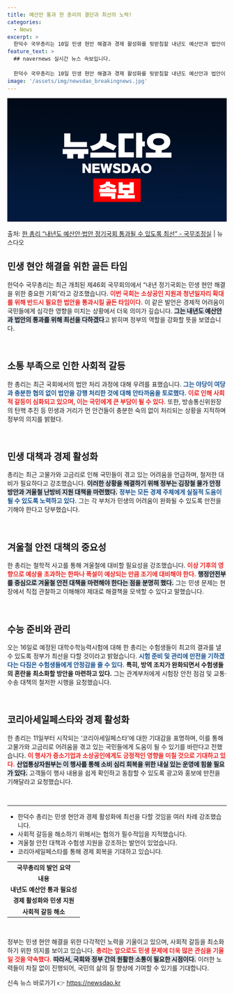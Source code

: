 ```yaml
---
title: 예산안 통과 한 총리의 결단과 최선의 노력!
categories:
  - News
excerpt: >
  한덕수 국무총리는 10일 민생 현안 해결과 경제 활성화를 뒷받침할 내년도 예산안과 법안이 이번 정기국회에서 …
feature_text: >
  ## navernews 실시간 뉴스 속보입니다.

  한덕수 국무총리는 10일 민생 현안 해결과 경제 활성화를 뒷받침할 내년도 예산안과 법안이 이번 정기국회에서 …
image: '/assets/img/newsdao_breakingnews.jpg'
---
```


![뉴스다오 속보](/assets/img/newsdao_breakingnews.jpg)

<p>출처: <a href="https://newsdao.kr/2478" rel="dofollow">한 총리 “내년도 예산안·법안 정기국회 통과될 수 있도록 최선” - 국무조정실</a> | 뉴스다오</p>

<h2 data-ke-size="size26">민생 현안 해결을 위한 골든 타임</h2>

<p data-ke-size="size16">한덕수 국무총리는 최근 개최된 제46회 국무회의에서 “내년 정기국회는 민생 현안 해결을 위한 중요한 기회”라고 강조했습니다. <b><span style="color: #ee2323;">이번 국회는 소상공인 지원과 청년일자리 확대를 위해 반드시 필요한 법안을 통과시킬 골든 타임이다.</span></b> 이 같은 발언은 경제적 어려움이 국민들에게 심각한 영향을 미치는 상황에서 더욱 의미가 깊습니다. <b><span style="background-color: #21538527;">그는 내년도 예산안과 법안의 통과를 위해 최선을 다하겠다</span></b>고 밝히며 정부의 역할을 강화할 뜻을 보였습니다.</p>

<p data-ke-size="size16">&nbsp;</p>

<h2 data-ke-size="size26">소통 부족으로 인한 사회적 갈등</h2>

<p data-ke-size="size16">한 총리는 최근 국회에서의 법안 처리 과정에 대해 우려를 표했습니다. <b><span style="color: #1a5490;">그는 야당이 여당과 충분한 협의 없이 법안을 강행 처리한 것에 대해 안타까움을 토로했다.</span></b> <b><span style="color: #ee2323;">이로 인해 사회적 갈등이 심화되고 있으며, 이는 국민에게 큰 부담이 될 수 있다.</span></b> 또한, 방송통신위원장의 탄핵 추진 등 민생과 거리가 먼 안건들이 충분한 숙의 없이 처리되는 상황을 지적하며 정부의 의지를 밝혔다.</p>

<p data-ke-size="size16">&nbsp;</p>

<h2 data-ke-size="size26">민생 대책과 경제 활성화</h2>

<p data-ke-size="size16">총리는 최근 고물가와 고금리로 인해 국민들이 겪고 있는 어려움을 언급하며, 철저한 대비가 필요하다고 강조했습니다. <b><span style="background-color: #21538527;">이러한 상황을 해결하기 위해 정부는 김장철 물가 안정 방안과 겨울철 난방비 지원 대책을 마련했다.</span></b> <b><span style="color: #1a5490;">정부는 모든 경제 주체에게 실질적 도움이 될 수 있도록 노력하고 있다.</span></b> 그는 각 부처가 민생의 어려움이 완화될 수 있도록 만전을 기해야 한다고 당부했습니다.</p>

<p data-ke-size="size16">&nbsp;</p>

<h2 data-ke-size="size26">겨울철 안전 대책의 중요성</h2>

<p data-ke-size="size16">한 총리는 철학적 사고를 통해 겨울철에 대비할 필요성을 강조했습니다. <b><span style="color: #ee2323;">이상 기후의 영향으로 예상을 초과하는 한파나 폭설이 예상되는 만큼 조기에 대비해야 한다.</span></b> <b><span style="background-color: #21538527;">행정안전부를 중심으로 겨울철 안전 대책을 마련해야 한다는 점을 분명히 했다.</span></b> 그는 민생 문제는 현장에서 직접 관찰하고 이해해야 제대로 해결책을 모색할 수 있다고 말했습니다.</p>

<p data-ke-size="size16">&nbsp;</p>

<h2 data-ke-size="size26">수능 준비와 관리</h2>

<p data-ke-size="size16">오는 16일로 예정된 대학수학능력시험에 대해 한 총리는 수험생들이 최고의 결과를 낼 수 있도록 정부가 최선을 다할 것이라고 밝혔습니다. <b><span style="color: #1a5490;">시험 준비 및 관리에 만전을 기하겠다는 다짐은 수험생들에게 안정감을 줄 수 있다.</span></b> <b><span style="ee2323;">특히, 방역 조치가 완화되면서 수험생들의 혼란을 최소화할 방안을 마련하고 있다.</span></b> 그는 관계부처에게 시험장 안전 점검 및 교통·수송 대책의 철저한 시행을 요청했습니다.</p>

<p data-ke-size="size16">&nbsp;</p>

<h2 data-ke-size="size26">코리아세일페스타와 경제 활성화</h2>

<p data-ke-size="size16">한 총리는 11일부터 시작되는 ‘코리아세일페스타’에 대한 기대감을 표명하며, 이를 통해 고물가와 고금리로 어려움을 겪고 있는 국민들에게 도움이 될 수 있기를 바란다고 전했습니다. <b><span style="color: #ee2323;">이 행사가 중소기업과 소상공인에게도 긍정적인 영향을 미칠 것으로 기대하고 있다.</span></b> <b><span style="background-color: #21538527;">산업통상자원부는 이 행사를 통해 소비 심리 회복을 위한 내실 있는 운영에 힘쓸 필요가 있다.</span></b> 고객들이 행사 내용을 쉽게 확인하고 동참할 수 있도록 광고와 홍보에 만전을 기해달라고 요청했습니다.</p>

<p data-ke-size="size16">&nbsp;</p>

<hr>

<ul>
<li>한덕수 총리는 민생 현안과 경제 활성화에 최선을 다할 것임을 여러 차례 강조했습니다.</li>
<li>사회적 갈등을 해소하기 위해서는 협의가 필수적임을 지적했습니다.</li>
<li>겨울철 안전 대책과 수험생 지원을 강조하는 발언이 있었습니다.</li>
<li>코리아세일페스타를 통해 경제 회복을 기대하고 있습니다.</li>
</ul>

<table style="width: 100%;">
<tr>
<td style="text-align: center; height: 17px;"><b>국무총리의 발언 요약</b></td>
</tr>
<tr>
<td style="text-align: center; height: 17px;"><b>내용</b></td>
</tr>
<tr>
<td style="text-align: center; height: 17px;"><b>내년도 예산안 통과 필요성</b></td>
</tr>
<tr>
<td style="text-align: center; height: 17px;"><b>경제 활성화와 민생 지원</b></td>
</tr>
<tr>
<td style="text-align: center; height: 17px;"><b>사회적 갈등 해소</b></td>
</tr>
</table>

<p data-ke-size="size16">&nbsp;</p>

<p data-ke-size="size16">정부는 민생 현안 해결을 위한 다각적인 노력을 기울이고 있으며, 사회적 갈등을 최소화하기 위한 의지를 보이고 있습니다. <b><span style="color: #ee2323;">총리는 앞으로도 민생 문제에 더욱 많은 관심을 기울일 것을 약속했다.</span></b> <b><span style="background-color: #21538527;">따라서, 국회와 정부 간의 원활한 소통이 필요한 시점이다.</span></b> 이러한 노력들이 차질 없이 진행되어, 국민의 삶의 질 향상에 기여할 수 있기를 기대합니다.</p> 

신속 뉴스 바로가기 👉 <a href="https://newsdao.kr" rel="dofollow">https://newsdao.kr</a>


